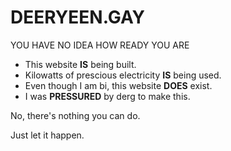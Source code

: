 # DEERYEEN.GAY

YOU HAVE NO IDEA HOW READY YOU ARE

- This website **IS** being built.
- Kilowatts of prescious electricity **IS** being used.
- Even though I am bi, this website **DOES** exist.
- I was **PRESSURED** by derg to make this.

No, there's nothing you can do.

Just let it happen.